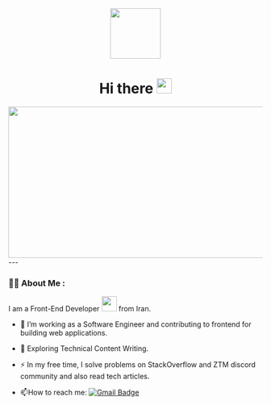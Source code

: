 <div id="header" align="center">
  <img src="https://media.giphy.com/media/M9gbBd9nbDrOTu1Mqx/giphy.gif" width="100"/>
  
  <div>
    <img src="https://komarev.com/ghpvc/?username=soheiiilst&style=flat-square&color=blue" alt=""/>
  </div>
  
  <h1>
    Hi there
    <img src="https://media.giphy.com/media/hvRJCLFzcasrR4ia7z/giphy.gif" height="30px"/>
  </h1>
</div>
<div align="center">
  <img src="https://media.giphy.com/media/dWesBcTLavkZuG35MI/giphy.gif" width="600" height="300"/>
</div>
---

### :man_technologist: About Me :
I am a Front-End Developer <img src="https://media.giphy.com/media/WUlplcMpOCEmTGBtBW/giphy.gif" width="30"> from Iran.

- :telescope: I’m working as a Software Engineer and contributing to frontend for building web applications.

- :seedling: Exploring Technical Content Writing.

- :zap: In my free time, I solve problems on StackOverflow and ZTM discord community and also read tech articles.

- :mailbox:How to reach me: [![Gmail Badge](https://img.shields.io/badge/-soheil-red?style=flat&logo=Gmail&logoColor=white)](mailto:s.tehrani1994@gmail.com)

<!--
**soheiiilst/soheiiilst** is a ✨ _special_ ✨ repository because its `README.md` (this file) appears on your GitHub profile.

Here are some ideas to get you started:

- 🔭 I’m currently working on ...
- 🌱 I’m currently learning ...
- 👯 I’m looking to collaborate on ...
- 🤔 I’m looking for help with ...
- 💬 Ask me about ...
- 📫 How to reach me: ...
- 😄 Pronouns: ...
- ⚡ Fun fact: ...
-->
